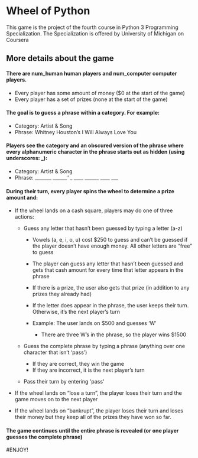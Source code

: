 # Wheel of Python
This game is the project of the fourth course in Python 3 Programming Specialization.
The Specialization is offered by University of Michigan on Coursera


## More details about the game
#### There are num_human human players and num_computer computer players.
 - Every player has some amount of money ($0 at the start of the game)
 - Every player has a set of prizes (none at the start of the game)

#### The goal is to guess a phrase within a category. For example:
 - Category: Artist & Song
 - Phrase: Whitney Houston’s I Will Always Love You

#### Players see the category and an obscured version of the phrase where every alphanumeric character in the phrase starts out as hidden (using underscores: _):
 - Category: Artist & Song
 - Phrase: _______ _______'_ _ ____ ______ ____ ___


#### During their turn, every player spins the wheel to determine a prize amount and:
 - If the wheel lands on a cash square, players may do one of three actions:
   - Guess any letter that hasn’t been guessed by typing a letter (a-z)
     - Vowels (a, e, i, o, u) cost $250 to guess and can’t be guessed if the player doesn’t have enough money. All other letters are “free” to guess

     - The player can guess any letter that hasn’t been guessed and gets that cash amount for every time that letter appears in the phrase

     - If there is a prize, the user also gets that prize (in addition to any prizes they already had)

     - If the letter does appear in the phrase, the user keeps their turn. Otherwise, it’s the next player’s turn

     - Example: The user lands on $500 and guesses ‘W’
       - There are three W’s in the phrase, so the player wins $1500
   - Guess the complete phrase by typing a phrase (anything over one character that isn’t ‘pass’)
     - If they are correct, they win the game
     - If they are incorrect, it is the next player’s turn

   - Pass their turn by entering 'pass'

 - If the wheel lands on “lose a turn”, the player loses their turn and the game moves on to the next player

 - If the wheel lands on “bankrupt”, the player loses their turn and loses their money but they keep all of the prizes they have won so far.

#### The game continues until the entire phrase is revealed (or one player guesses the complete phrase)

#ENJOY!
